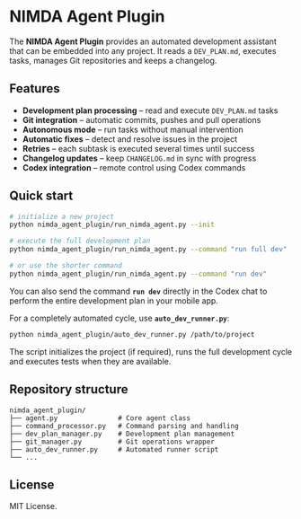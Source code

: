 # NIMDA Agent Plugin

The **NIMDA Agent Plugin** provides an automated development assistant that can be embedded into any project. It reads a `DEV_PLAN.md`, executes tasks, manages Git repositories and keeps a changelog.

## Features

- **Development plan processing** – read and execute `DEV_PLAN.md` tasks
- **Git integration** – automatic commits, pushes and pull operations
- **Autonomous mode** – run tasks without manual intervention
- **Automatic fixes** – detect and resolve issues in the project
- **Retries** – each subtask is executed several times until success
- **Changelog updates** – keep `CHANGELOG.md` in sync with progress
- **Codex integration** – remote control using Codex commands

## Quick start

```bash
# initialize a new project
python nimda_agent_plugin/run_nimda_agent.py --init

# execute the full development plan
python nimda_agent_plugin/run_nimda_agent.py --command "run full dev"

# or use the shorter command
python nimda_agent_plugin/run_nimda_agent.py --command "run dev"
```

You can also send the command **`run dev`** directly in the Codex chat to perform the entire development plan in your mobile app.

For a completely automated cycle, use **`auto_dev_runner.py`**:

```bash
python nimda_agent_plugin/auto_dev_runner.py /path/to/project
```

The script initializes the project (if required), runs the full development cycle and executes tests when they are available.

## Repository structure

```
nimda_agent_plugin/
├── agent.py               # Core agent class
├── command_processor.py   # Command parsing and handling
├── dev_plan_manager.py    # Development plan management
├── git_manager.py         # Git operations wrapper
├── auto_dev_runner.py     # Automated runner script
└── ...
```

## License

MIT License.
